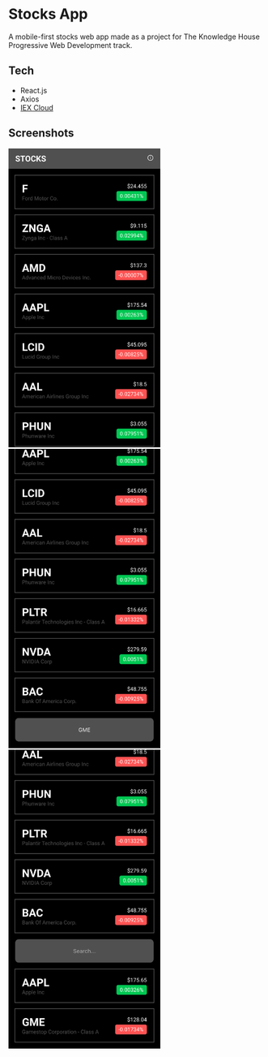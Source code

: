 # Stocks App

A mobile-first stocks web app made as a project for The Knowledge House Progressive Web Development track.

## Tech
- React.js
- Axios
- [IEX Cloud](https://iexcloud.io/)

## Screenshots

<p align="left">
  <img src="./assets/home.png/" width="300">
  <img src="./assets/search.png/" width="300">
  <img src="./assets/results.png/" width="300">
</p>
